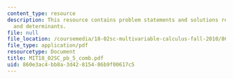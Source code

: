 ```yaml
---
content_type: resource
description: This resource contains problem statements and solutions related to area
  and determinants.
file: null
file_location: /coursemedia/18-02sc-multivariable-calculus-fall-2010/860e3ac4bb8a3d42815486b9f00617c5_MIT18_02SC_pb_5_comb.pdf
file_type: application/pdf
resourcetype: Document
title: MIT18_02SC_pb_5_comb.pdf
uid: 860e3ac4-bb8a-3d42-8154-86b9f00617c5
---
```

